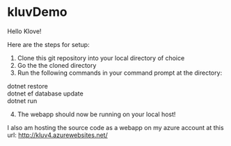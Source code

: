 # kluvDemo

Hello Klove! 

Here are the steps for setup: 

1. Clone this git repository into your local directory of choice
2. Go the the cloned directory 
3. Run the following commands in your command prompt at the directory:

dotnet restore <br />
dotnet ef database update <br />
dotnet run <br />

4. The webapp should now be running on your local host!

I also am hosting the source code as a webapp on my azure account at this url: http://kluv4.azurewebsites.net/
